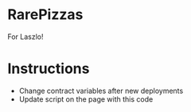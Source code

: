 # RarePizzas
For Laszlo!

# Instructions

- Change contract variables after new deployments
- Update script on the page with this code
